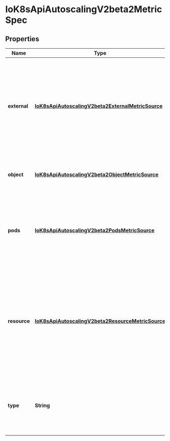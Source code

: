 
# IoK8sApiAutoscalingV2beta2MetricSpec

## Properties
Name | Type | Description | Notes
------------ | ------------- | ------------- | -------------
**external** | [**IoK8sApiAutoscalingV2beta2ExternalMetricSource**](IoK8sApiAutoscalingV2beta2ExternalMetricSource.md) | external refers to a global metric that is not associated with any Kubernetes object. It allows autoscaling based on information coming from components running outside of cluster (for example length of queue in cloud messaging service, or QPS from loadbalancer running outside of cluster). |  [optional]
**object** | [**IoK8sApiAutoscalingV2beta2ObjectMetricSource**](IoK8sApiAutoscalingV2beta2ObjectMetricSource.md) | object refers to a metric describing a single kubernetes object (for example, hits-per-second on an Ingress object). |  [optional]
**pods** | [**IoK8sApiAutoscalingV2beta2PodsMetricSource**](IoK8sApiAutoscalingV2beta2PodsMetricSource.md) | pods refers to a metric describing each pod in the current scale target (for example, transactions-processed-per-second).  The values will be averaged together before being compared to the target value. |  [optional]
**resource** | [**IoK8sApiAutoscalingV2beta2ResourceMetricSource**](IoK8sApiAutoscalingV2beta2ResourceMetricSource.md) | resource refers to a resource metric (such as those specified in requests and limits) known to Kubernetes describing each pod in the current scale target (e.g. CPU or memory). Such metrics are built in to Kubernetes, and have special scaling options on top of those available to normal per-pod metrics using the \&quot;pods\&quot; source. |  [optional]
**type** | **String** | type is the type of metric source.  It should be one of \&quot;Object\&quot;, \&quot;Pods\&quot; or \&quot;Resource\&quot;, each mapping to a matching field in the object. | 



